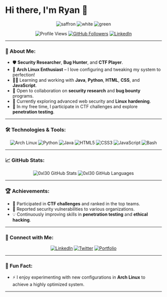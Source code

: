 # Hi there, I'm Ryan 👋

<p align="center">
  <img src="https://readme-typing-svg.herokuapp.com?font=Fira+Code&weight=500&size=30&duration=4000&pause=500&color=FF9933&width=200&height=45&lines=Independent;Arch+Linux" alt="saffron">
  <img src="https://readme-typing-svg.herokuapp.com?font=Fira+Code&weight=500&size=30&duration=4000&pause=500&color=FFFFFF&width=200&height=45&lines=Security;Enthusiast+" alt="white">
  <img src="https://readme-typing-svg.herokuapp.com?font=Fira+Code&weight=500&size=30&duration=4000&pause=500&color=138808&width=200&height=45&lines=Researcher;Linux+Lover" alt="green">
</p>

<p align="center">
  <img src="https://komarev.com/ghpvc/?username=0xl30&color=blueviolet" alt="Profile Views" />
  <a href="https://github.com/0xl30?tab=followers"><img src="https://img.shields.io/github/followers/0xl30?label=Followers&style=social" alt="GitHub Followers"></a>
  <a href="https://www.linkedin.com/in/0xl30/"><img src="https://img.shields.io/badge/-LinkedIn-blue?style=flat-square&logo=linkedin" alt="LinkedIn"></a>
</p>

---

### 🔐 About Me:
- 🛡️ **Security Researcher**, **Bug Hunter**, and **CTF Player**.
- 🐧 **Arch Linux Enthusiast** – I love configuring and tweaking my system to perfection!
- 👨‍💻 Learning and working with **Java**, **Python**, **HTML**, **CSS**, and **JavaScript**.
- 🤝 Open to collaboration on **security research** and **bug bounty** programs.
- 🌱 Currently exploring advanced web security and **Linux hardening**.
- 🎯 In my free time, I participate in CTF challenges and explore **penetration testing**.

---

### 🛠️ Technologies & Tools:
<p align="center">
  <img src="https://img.shields.io/badge/Arch-Linux-1793D1?style=for-the-badge&logo=arch-linux" alt="Arch Linux" />
  <img src="https://img.shields.io/badge/Python-3670A0?style=for-the-badge&logo=python&logoColor=ffdd54" alt="Python" />
  <img src="https://img.shields.io/badge/Java-ED8B00?style=for-the-badge&logo=java&logoColor=white" alt="Java" />
  <img src="https://img.shields.io/badge/HTML5-E34F26?style=for-the-badge&logo=html5&logoColor=white" alt="HTML5" />
  <img src="https://img.shields.io/badge/CSS3-1572B6?style=for-the-badge&logo=css3&logoColor=white" alt="CSS3" />
  <img src="https://img.shields.io/badge/JavaScript-F7DF1E?style=for-the-badge&logo=javascript&logoColor=black" alt="JavaScript" />
  <img src="https://img.shields.io/badge/Bash-4EAA25?style=for-the-badge&logo=gnu-bash&logoColor=white" alt="Bash" />
</p>

---

### 📈 GitHub Stats:
<p align="center">
  <img src="https://github-readme-stats.vercel.app/api?username=0xl30&show_icons=true&theme=radical" alt="0xl30 GitHub Stats" />
  <img src="https://github-readme-stats.vercel.app/api/top-langs/?username=0xl30&layout=compact&theme=radical" alt="0xl30 GitHub Languages" />
</p>

---

### 🏆 Achievements:
- 🥇 Participated in **CTF challenges** and ranked in the top teams.
- 🐞 Reported security vulnerabilities to various organizations.
- 💡 Continuously improving skills in **penetration testing** and **ethical hacking**.

---

### 🔗 Connect with Me:
<p align="center">
  <a href="https://linkedin.com/in/0xl30"><img src="https://img.shields.io/badge/-LinkedIn-0077B5?style=for-the-badge&logo=linkedin" alt="LinkedIn"></a>
  <a href="https://twitter.com/"><img src="https://img.shields.io/badge/Twitter-1DA1F2?style=for-the-badge&logo=twitter&logoColor=white" alt="Twitter"></a>
  <a href="https://0xl30.medium.com/"><img src="https://img.shields.io/badge/Portfolio-Website-brightgreen?style=for-the-badge" alt="Portfolio"></a>
</p>

---

### 🚀 Fun Fact:
- ⚡ I enjoy experimenting with new configurations in **Arch Linux** to achieve a highly optimized system.

---
